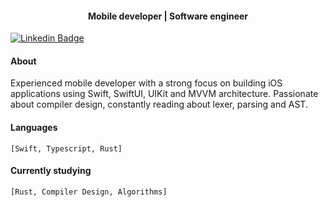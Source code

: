 <h4 align="center">Mobile developer | Software engineer</h4>

   [![Linkedin Badge](https://img.shields.io/badge/-@josymarss-black?style=flat-square&labelColor=white&logo=linkedin&logoColor=black&link=https://www.linkedin.com/in/josemar-silva-550b38124/)](https://www.linkedin.com/in/josemar-silva-550b38124/) 

#### About

Experienced mobile developer with a strong focus on building iOS applications using Swift, SwiftUI, UIKit and MVVM architecture.
Passionate about compiler design, constantly reading about lexer, parsing and AST.

#### Languages
   `[Swift, Typescript, Rust]`

#### Currently studying
   `[Rust, Compiler Design, Algorithms]`

    
